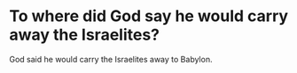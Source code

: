 # To where did God say he would carry away the Israelites?

God said he would carry the Israelites away to Babylon.
